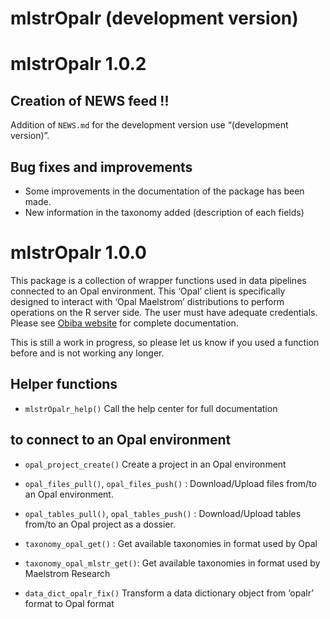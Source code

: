 # mlstrOpalr (development version)


# mlstrOpalr 1.0.2

## Creation of NEWS feed !!

Addition of `NEWS.md` for the development version use “(development
version)”.

## Bug fixes and improvements

- Some improvements in the documentation of the package has been made.
- New information in the taxonomy added (description of each fields)

# mlstrOpalr 1.0.0

This package is a collection of wrapper functions used in data pipelines
connected to an Opal environment. This ‘Opal’ client is specifically
designed to interact with ‘Opal Maelstrom’ distributions to perform
operations on the R server side. The user must have adequate
credentials. Please see [Obiba website](https://opaldoc.obiba.org/) for
complete documentation.

This is still a work in progress, so please let us know if you used a
function before and is not working any longer.

## Helper functions

- `mlstrOpalr_help()` Call the help center for full documentation

## to connect to an Opal environment

- `opal_project_create()` Create a project in an Opal environment

- `opal_files_pull()`, `opal_files_push()` : Download/Upload files
  from/to an Opal environment.

- `opal_tables_pull()`, `opal_tables_push()` : Download/Upload tables
  from/to an Opal project as a dossier.

- `taxonomy_opal_get()` : Get available taxonomies in format used by
  Opal

- `taxonomy_opal_mlstr_get()`: Get available taxonomies in format used
  by Maelstrom Research

- `data_dict_opalr_fix()` Transform a data dictionary object from
  ‘opalr’ format to Opal format
